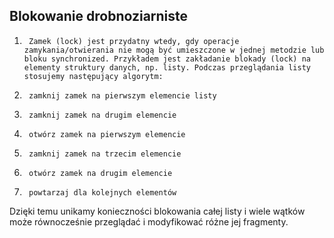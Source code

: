 ## Blokowanie drobnoziarniste
1.      Zamek (lock) jest przydatny wtedy, gdy operacje zamykania/otwierania nie mogą być umieszczone w jednej metodzie lub bloku synchronized. Przykładem jest zakładanie blokady (lock) na elementy struktury danych, np. listy. Podczas przeglądania listy stosujemy następujący algorytm:

1.      zamknij zamek na pierwszym elemencie listy

2.      zamknij zamek na drugim elemencie

3.      otwórz zamek na pierwszym elemencie

4.      zamknij zamek na trzecim elemencie

5.      otwórz zamek na drugim elemencie

6.      powtarzaj dla kolejnych elementów

Dzięki temu unikamy konieczności blokowania całej listy i wiele wątków może równocześnie przeglądać i modyfikować różne jej fragmenty.
